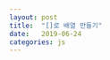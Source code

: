 ```yaml
---
layout: post
title:  "[]로 배열 만들기"
date:   2019-06-24
categories: js
---
```

<script>
var plots = [20, 5, 8, 15, 20]; // 원소 5개의 배열 생성
document.write("var plots = [20, 5, 8, 15, 20]<br>");

for(i=0; i<5; i++) {
  var size = plots[i]; // plots 배열의 i번째 원소
  while(size>0) {
    document.write("*");
    size--;
  }
  document.write(plots[i] + "<br>");
}
</script>
